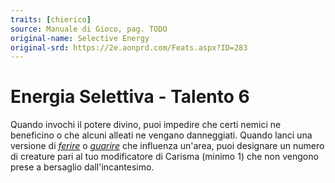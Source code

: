 ```yaml
---
traits: [chierico]
source: Manuale di Gioco, pag. TODO
original-name: Selective Energy
original-srd: https://2e.aonprd.com/Feats.aspx?ID=283
---
```


# Energia Selettiva - Talento 6

Quando invochi il potere divino, puoi impedire che certi nemici ne beneficino o
che alcuni alleati ne vengano danneggiati. Quando lanci una versione di
_[ferire](/incantesimi/ferire)_ o _[guarire](/incantesimi/guarire)_ che
influenza un'area, puoi designare un numero di creature pari al tuo modificatore
di Carisma (minimo 1) che non vengono prese a bersaglio dall'incantesimo.
